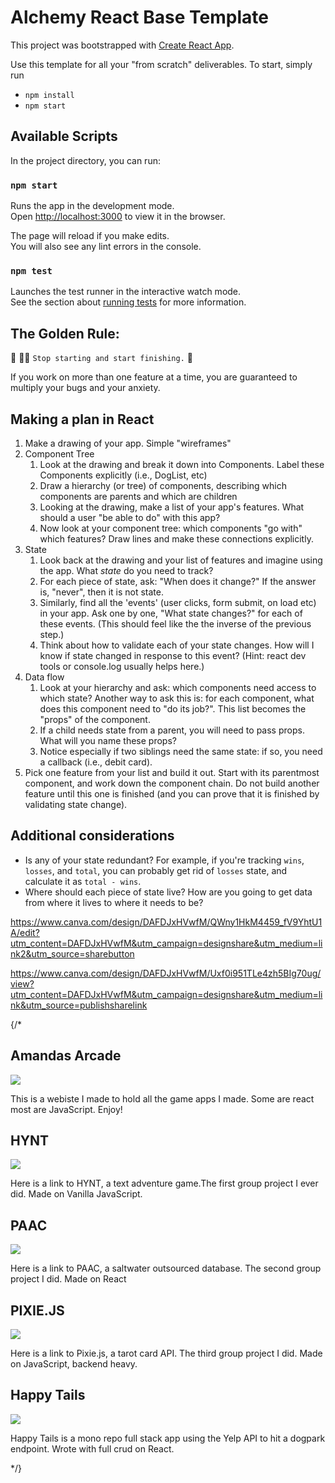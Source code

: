 # Alchemy React Base Template

This project was bootstrapped with [Create React App](https://github.com/facebook/create-react-app).

Use this template for all your "from scratch" deliverables. To start, simply run

- `npm install`
- `npm start`

## Available Scripts

In the project directory, you can run:

### `npm start`

Runs the app in the development mode.\
Open [http://localhost:3000](http://localhost:3000) to view it in the browser.

The page will reload if you make edits.\
You will also see any lint errors in the console.

### `npm test`

Launches the test runner in the interactive watch mode.\
See the section about [running tests](https://facebook.github.io/create-react-app/docs/running-tests) for more information.

## The Golden Rule: 

🦸 🦸‍♂️ `Stop starting and start finishing.` 🏁

If you work on more than one feature at a time, you are guaranteed to multiply your bugs and your anxiety.

## Making a plan in React
1) Make a drawing of your app. Simple "wireframes" 
1) Component Tree
    1) Look at the drawing and break it down into Components. Label these Components explicitly (i.e., DogList, etc)
    1) Draw a hierarchy (or tree) of components, describing which components are parents and which are children 
    1) Looking at the drawing, make a list of your app's features. What should a user "be able to do" with this app?
    1) Now look at your component tree: which components "go with" which features? Draw lines and make these connections explicitly.
1) State
    1) Look back at the drawing and your list of features and imagine using the app. What _state_ do you need to track? 
    1) For each piece of state, ask: "When does it change?" If the answer is, "never", then it is not state.
    1) Similarly, find all the 'events' (user clicks, form submit, on load etc) in your app. Ask one by one, "What state changes?" for each of these events. (This should feel like the the inverse of the previous step.)
    1) Think about how to validate each of your state changes. How will I know if state changed in response to this event? (Hint: react dev tools or console.log usually helps here.)
1) Data flow
    1) Look at your hierarchy and ask: which components need access to which state? Another way to ask this is: for each component, what does this component need to "do its job?". This list becomes the "props" of the component.
    1) If a child needs state from a parent, you will need to pass props. What will you name these props? 
    1) Notice especially if two siblings need the same state: if so, you need a callback (i.e., debit card).
1) Pick one feature from your list and build it out. Start with its parentmost component, and work down the component chain. Do not build another feature until this one is finished (and you can prove that it is finished by validating state change).

## Additional considerations
- Is any of your state redundant? For example, if you're tracking `wins`, `losses`, and `total`, you can probably get rid of `losses` state, and calculate it as `total - wins`.
- Where should each piece of state live? How are you going to get data from where it lives to where it needs to be?


https://www.canva.com/design/DAFDJxHVwfM/QWny1HkM4459_fV9YhtU1A/edit?utm_content=DAFDJxHVwfM&utm_campaign=designshare&utm_medium=link2&utm_source=sharebutton


https://www.canva.com/design/DAFDJxHVwfM/Uxf0i951TLe4zh5BIg70ug/view?utm_content=DAFDJxHVwfM&utm_campaign=designshare&utm_medium=link&utm_source=publishsharelink



{/* <div className='projects'>
        <div className='alsolinks'>
          <h2>Amandas Arcade</h2>
          <a href="https://amandarcade.netlify.app/" target="/blank"><img src="/images/arcade.jpg" className="icon" /></a>
          <p>This is a webiste I made to hold all the game apps I made. Some are react most are JavaScript. Enjoy!</p>
        </div>
        <div className='alsolinks'>
          <h2>HYNT</h2>
          <a href="https://benevolent-jalebi-781aea.netlify.app/" target="/blank"><img src="/images/hynt.png" className="icon" /></a>
          <p>Here is a link to HYNT, a text adventure game.The first group project I ever did. Made on Vanilla JavaScript. </p>
        </div>
        <div className='alsolinks'>
          <h2>PAAC</h2>
          <a href="https://benevolent-jalebi-781aea.netlify.app/" target="/blank"><img src="/images/paac.png" className="icon" /></a>
          <p>Here is a link to PAAC, a saltwater outsourced database. The second group project I did. Made on React </p>
        </div>
        <div className='alsolinks'>
          <h2>PIXIE.JS</h2>
          <a href="https://pixie-tarot-api.herokuapp.com/" target="/blank"><img src="/images/pixie2.png" className="icon" /></a>
          <p>Here is a link to Pixie.js, a tarot card API. The third group project I did. Made on JavaScript, backend heavy. </p>
        </div>
        <div className='alsolinks'>
          <h2>Happy Tails</h2>
          <a href="https://happy-tails-dogpark.herokuapp.com/" target="/blank"><img src="/images/HappyTails.png" className="icon" /></a>
          <p>Happy Tails is a mono repo full stack app using the Yelp API to hit a dogpark endpoint. Wrote with full crud on React. </p>
        </div>
      </div> */}